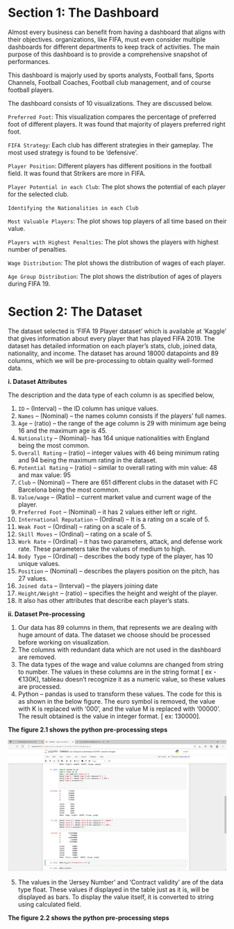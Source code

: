 # Section 1: The Dashboard
Almost every business can benefit from having a dashboard that aligns with their objectives. organizations, like FIFA, must even consider multiple dashboards for different departments to keep track of activities. The main purpose of this dashboard is to provide a comprehensive snapshot of performances.

This dashboard is majorly used by sports analysts, Football fans, Sports Channels, Football Coaches, Football club management, and of course football players.

The dashboard consists of 10 visualizations. They are discussed below.

`Preferred Foot`: This visualization compares the percentage of preferred foot of different players. It was found that majority of players preferred right foot.

`FIFA Strategy`: Each club has different strategies in their gameplay. The most used strategy is found to be ‘defensive’. 

`Player Position`: Different players has different positions in the football field. It was found that Strikers are more in FIFA.

`Player Potential in each Club`: The plot shows the potential of each player for the selected club.

`Identifying the Nationalities in each Club` 

`Most Valuable Players`: The plot shows top players of all time based on their value.

`Players with Highest Penalties`: The plot shows the players with highest number of penalties.

`Wage Distribution`: The plot shows the distribution of wages of each player.

`Age Group Distribution`: The plot shows the distribution of ages of players during FIFA 19.

# Section 2: The Dataset
The dataset selected is ‘FIFA 19 Player dataset’ which is available at ‘Kaggle’ that gives information about every player that has played FIFA 2019. The dataset has detailed information on each player’s stats, club, joined data, nationality, and income. The dataset has around 18000 datapoints and 89 columns, which we will be pre-processing to obtain quality well-formed data. 

**i.	Dataset Attributes**

The description and the data type of each column is as specified below,
1.	`ID` – (Interval) – the ID column has unique values.
2.	`Names` – (Nominal) – the names column consists if the players’ full names.
3.	`Age` – (ratio) – the range of the age column is 29 with minimum age being 16 and the maximum age is 45.	
4.	`Nationality` – (Nominal)- has 164 unique nationalities with England being the most common.
5.	`Overall Rating` – (ratio) – integer values with 46 being minimum rating and 94 being the maximum rating in the dataset.
6. `Potential Rating` – (ratio) – similar to overall rating with min value: 48 and max value: 95
7.	`Club` – (Nominal) – There are 651 different clubs in the dataset with FC Barcelona being the most common.
8.	`Value/wage` – (Ratio) – current market value and current wage of the player.
9.	`Preferred Foot` – (Nominal) – it has 2 values either left or right.
10.	`International Reputation` – (Ordinal) – It is a rating on a scale of 5.
11.	`Weak Foot` – (Ordinal) – rating on a scale of 5.
12.	`Skill Moves` – (Ordinal) – rating on a scale of 5.	
13.	`Work Rate` – (Ordinal) – it has two parameters, attack, and defense work rate. These parameters take the values of medium to high.
14.	`Body Type` – (Ordinal) – describes the body type of the player, has 10 unique values.
15.	`Position` – (Nominal) – describes the players position on the pitch, has 27 values.
16.	`Joined data` – (Interval) – the players joining date
17.	`Height/Weight` – (ratio) – specifies the height and weight of the player. 
18.	It also has other attributes that describe each player’s stats.

**ii.	Dataset Pre-processing**
1.	Our data has 89 columns in them, that represents we are dealing with huge amount of data. The dataset we choose should be processed before working on visualization.
2.	The columns with redundant data which are not used in the dashboard are removed.
3.	The data types of the wage and value columns are changed from string to number. The values in these columns are in the string format [ ex - €130K], tableau doesn’t recognize it as a numeric value, so these values are processed.
4.	Python – pandas is used to transform these values. The code for this is as shown in the below figure. The euro symbol is removed, the value with K is replaced with ‘000’, and the value M is replaced with ‘00000’. The result obtained is the value in integer format. [ ex: 130000].

 **The figure 2.1 shows the python pre-processing steps**
 
 <img src="https://github.com/shaalni01/FIFA-Dashboard/blob/main/Assets/Preprocessing%20the%20dataset.JPG" />
 
 5.	The values in the ‘Jersey Number’ and ‘Contract validity’ are of the data type float. These values if displayed in the table just as it is, will be displayed  as bars. To display the value itself, it is converted to string using calculated field. 

**The figure 2.2 shows the python pre-processing steps**




